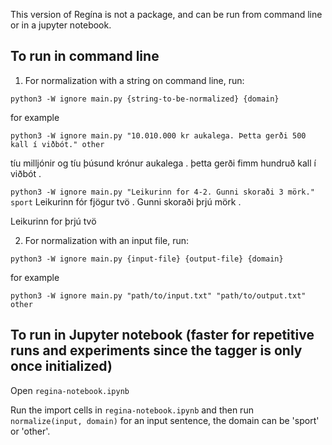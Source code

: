 This version of Regína is not a package, and can be run from command line or in a jupyter notebook.

## To run in command line

1. For normalization with a string on command line, run:

`python3 -W ignore main.py {string-to-be-normalized} {domain}`

for example

`python3 -W ignore main.py "10.010.000 kr aukalega. Þetta gerði 500 kall í viðbót." other`

tíu milljónir og tíu þúsund krónur aukalega .
þetta gerði fimm hundruð kall í viðbót .

`python3 -W ignore main.py "Leikurinn for 4-2. Gunni skoraði 3 mörk." sport`
Leikurinn fór fjögur tvö .
Gunni skoraði þrjú mörk .

Leikurinn for  þrjú  tvö

2. For normalization with an input file, run:

`python3 -W ignore main.py {input-file} {output-file} {domain}`

for example

`python3 -W ignore main.py "path/to/input.txt" "path/to/output.txt" other`

## To run in Jupyter notebook (faster for repetitive runs and experiments since the tagger is only once initialized)

Open `regina-notebook.ipynb` 

Run the import cells in `regina-notebook.ipynb` and then run `normalize(input, domain)` for an input sentence, the domain can be 'sport' or 'other'.
